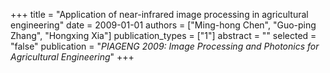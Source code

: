 +++
title = "Application of near-infrared image processing in agricultural engineering"
date = 2009-01-01
authors = ["Ming-hong Chen", "Guo-ping Zhang", "Hongxing Xia"]
publication_types = ["1"]
abstract = ""
selected = "false"
publication = "*PIAGENG 2009: Image Processing and Photonics for Agricultural Engineering*"
+++

